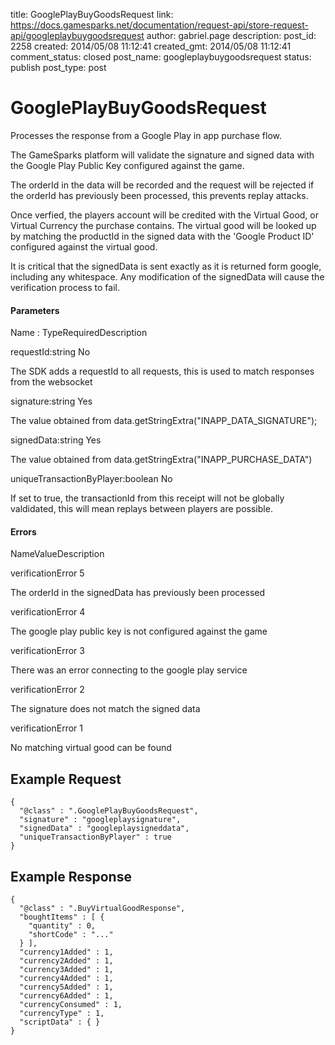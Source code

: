 title: GooglePlayBuyGoodsRequest
link: https://docs.gamesparks.net/documentation/request-api/store-request-api/googleplaybuygoodsrequest
author: gabriel.page
description: 
post_id: 2258
created: 2014/05/08 11:12:41
created_gmt: 2014/05/08 11:12:41
comment_status: closed
post_name: googleplaybuygoodsrequest
status: publish
post_type: post

<!--Processes the response from a Google Play in app purchase flow. -->

# GooglePlayBuyGoodsRequest

Processes the response from a Google Play in app purchase flow.

The GameSparks platform will validate the signature and signed data with the Google Play Public Key configured against the game.

The orderId in the data will be recorded and the request will be rejected if the orderId has previously been processed, this prevents replay attacks.

Once verfied, the players account will be credited with the Virtual Good, or Virtual Currency the purchase contains. The virtual good will be looked up by matching the productId in the signed data with the 'Google Product ID' configured against the virtual good.

It is critical that the signedData is sent exactly as it is returned form google, including any whitespace. Any modification of the signedData will cause the verification process to fail.

#### Parameters

Name : TypeRequiredDescription

requestId:string
No

The SDK adds a requestId to all requests, this is used to match responses from the websocket

signature:string
Yes

The value obtained from data.getStringExtra("INAPP_DATA_SIGNATURE");

signedData:string
Yes

The value obtained from data.getStringExtra("INAPP_PURCHASE_DATA")

uniqueTransactionByPlayer:boolean
No

If set to true, the transactionId from this receipt will not be globally valdidated, this will mean replays between players are possible.

#### Errors

NameValueDescription

verificationError
5

The orderId in the signedData has previously been processed

verificationError
4

The google play public key is not configured against the game

verificationError
3

There was an error connecting to the google play service

verificationError
2

The signature does not match the signed data

verificationError
1

No matching virtual good can be found

  


## Example Request
    
    
    {
      "@class" : ".GooglePlayBuyGoodsRequest",
      "signature" : "googleplaysignature",
      "signedData" : "googleplaysigneddata",
      "uniqueTransactionByPlayer" : true
    }

## Example Response
    
    
    {
      "@class" : ".BuyVirtualGoodResponse",
      "boughtItems" : [ {
        "quantity" : 0,
        "shortCode" : "..."
      } ],
      "currency1Added" : 1,
      "currency2Added" : 1,
      "currency3Added" : 1,
      "currency4Added" : 1,
      "currency5Added" : 1,
      "currency6Added" : 1,
      "currencyConsumed" : 1,
      "currencyType" : 1,
      "scriptData" : { }
    }